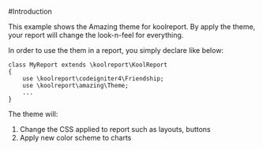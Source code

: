 #Introduction

This example shows the Amazing theme for koolreport. By apply the theme, your report will change the look-n-feel for everything.

In order to use the them in a report, you simply declare like below:

```
class MyReport extends \koolreport\KoolReport
{
    use \koolreport\codeigniter4\Friendship;
    use \koolreport\amazing\Theme;
    ...
}
```

The theme will:

1. Change the CSS applied to report such as layouts, buttons
2. Apply new color scheme to charts